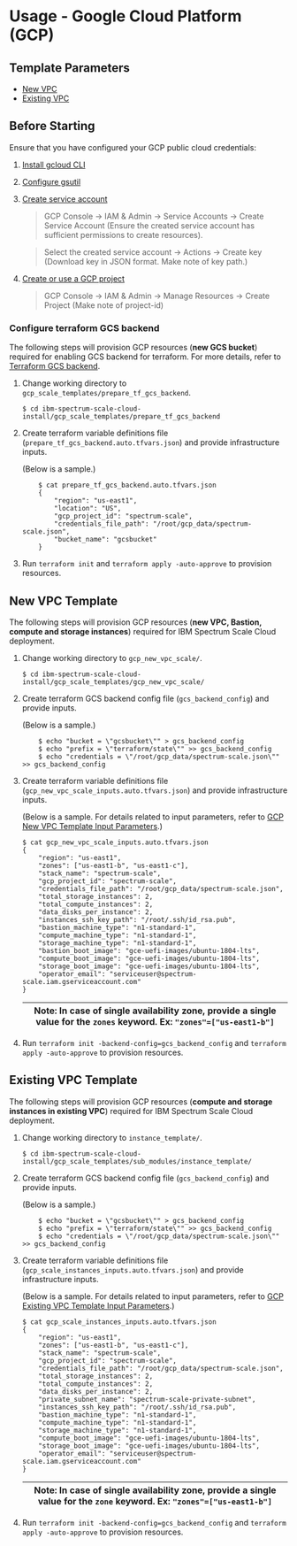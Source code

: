 # Usage - Google Cloud Platform (GCP)

## Template Parameters

  * [New VPC](gen/gcp_new_vpc/README.md)
  * [Existing VPC](gen/gcp_existing_vpc/README.md)

## Before Starting

Ensure that you have configured your GCP public cloud credentials:

1. [Install gcloud CLI](https://cloud.google.com/sdk/gcloud)
2. [Configure gsutil](https://cloud.google.com/storage/docs/gsutil_install#authenticate)
3. [Create service account](https://cloud.google.com/docs/authentication/getting-started)
   > GCP Console -> IAM & Admin -> Service Accounts -> Create Service Account (Ensure the created service account has sufficient permissions to create resources).

   > Select the created service account -> Actions -> Create key (Download key in JSON format. Make note of key path.)
4. [Create or use a GCP project](https://cloud.google.com/resource-manager/docs/creating-managing-projects)
   > GCP Console -> IAM & Admin -> Manage Resources -> Create Project (Make note of project-id)

### Configure terraform GCS backend

The following steps will provision GCP resources (**new GCS bucket**) required for enabling GCS
backend for terraform. For more details, refer to [Terraform GCS backend](https://www.terraform.io/docs/backends/types/gcs.html).

1. Change working directory to `gcp_scale_templates/prepare_tf_gcs_backend`.

    ```
    $ cd ibm-spectrum-scale-cloud-install/gcp_scale_templates/prepare_tf_gcs_backend
    ```
2. Create terraform variable definitions file (`prepare_tf_gcs_backend.auto.tfvars.json`) and provide infrastructure inputs.

    (Below is a sample.)
    ```
        $ cat prepare_tf_gcs_backend.auto.tfvars.json
        {
            "region": "us-east1",
            "location": "US",
            "gcp_project_id": "spectrum-scale",
            "credentials_file_path": "/root/gcp_data/spectrum-scale.json",
            "bucket_name": "gcsbucket"
        }
    ```

3. Run `terraform init` and `terraform apply -auto-approve` to provision resources.

## New VPC Template

The following steps will provision GCP resources (**new VPC, Bastion, compute and storage instances**) required for
IBM Spectrum Scale Cloud deployment.

1. Change working directory to `gcp_new_vpc_scale/`.

    ```
    $ cd ibm-spectrum-scale-cloud-install/gcp_scale_templates/gcp_new_vpc_scale/
    ```
2. Create terraform GCS backend config file (`gcs_backend_config`) and provide inputs.

    (Below is a sample.)

    ```
        $ echo "bucket = \"gcsbucket\"" > gcs_backend_config
        $ echo "prefix = \"terraform/state\"" >> gcs_backend_config
        $ echo "credentials = \"/root/gcp_data/spectrum-scale.json\"" >> gcs_backend_config
    ```

3. Create terraform variable definitions file (`gcp_new_vpc_scale_inputs.auto.tfvars.json`) and provide infrastructure inputs.

   (Below is a sample. For details related to input parameters, refer to [GCP New VPC Template Input Parameters](docs/gcp_new_vpc/README.md#inputs).)

    ```
    $ cat gcp_new_vpc_scale_inputs.auto.tfvars.json
    {
        "region": "us-east1",
        "zones": ["us-east1-b", "us-east1-c"],
        "stack_name": "spectrum-scale",
        "gcp_project_id": "spectrum-scale",
        "credentials_file_path": "/root/gcp_data/spectrum-scale.json",
        "total_storage_instances": 2,
        "total_compute_instances": 2,
        "data_disks_per_instance": 2,
        "instances_ssh_key_path": "/root/.ssh/id_rsa.pub",
        "bastion_machine_type": "n1-standard-1",
        "compute_machine_type": "n1-standard-1",
        "storage_machine_type": "n1-standard-1",
        "bastion_boot_image": "gce-uefi-images/ubuntu-1804-lts",
        "compute_boot_image": "gce-uefi-images/ubuntu-1804-lts",
        "storage_boot_image": "gce-uefi-images/ubuntu-1804-lts",
        "operator_email": "serviceuser@spectrum-scale.iam.gserviceaccount.com"
    }
    ```
    | Note: In case of single availability zone, provide a single value for the `zones` keyword. Ex: `"zones"=["us-east1-b"]` |
    | --- |

4. Run `terraform init -backend-config=gcs_backend_config` and `terraform apply -auto-approve` to provision resources.

## Existing VPC Template

The following steps will provision GCP resources (**compute and storage instances in existing VPC**) required for
IBM Spectrum Scale Cloud deployment.

1. Change working directory to `instance_template/`.

    ```
    $ cd ibm-spectrum-scale-cloud-install/gcp_scale_templates/sub_modules/instance_template/
    ```
2. Create terraform GCS backend config file (`gcs_backend_config`) and provide inputs.

   (Below is a sample.)

    ```
        $ echo "bucket = \"gcsbucket\"" > gcs_backend_config
        $ echo "prefix = \"terraform/state\"" >> gcs_backend_config
        $ echo "credentials = \"/root/gcp_data/spectrum-scale.json\"" >> gcs_backend_config
    ```

3. Create terraform variable definitions file (`gcp_scale_instances_inputs.auto.tfvars.json`) and provide infrastructure inputs.

   (Below is a sample. For details related to input parameters, refer to [GCP Existing VPC Template Input Parameters](docs/gcp_existing_vpc/README.md#inputs).)

    ```
    $ cat gcp_scale_instances_inputs.auto.tfvars.json
    {
        "region": "us-east1",
        "zones": ["us-east1-b", "us-east1-c"],
        "stack_name": "spectrum-scale",
        "gcp_project_id": "spectrum-scale",
        "credentials_file_path": "/root/gcp_data/spectrum-scale.json",
        "total_storage_instances": 2,
        "total_compute_instances": 2,
        "data_disks_per_instance": 2,
        "private_subnet_name": "spectrum-scale-private-subnet",
        "instances_ssh_key_path": "/root/.ssh/id_rsa.pub",
        "bastion_machine_type": "n1-standard-1",
        "compute_machine_type": "n1-standard-1",
        "storage_machine_type": "n1-standard-1",
        "compute_boot_image": "gce-uefi-images/ubuntu-1804-lts",
        "storage_boot_image": "gce-uefi-images/ubuntu-1804-lts",
        "operator_email": "serviceuser@spectrum-scale.iam.gserviceaccount.com"
    }
    ```

    | Note: In case of single availability zone, provide a single value for the `zone` keyword. Ex: `"zones"=["us-east1-b"]` |
    | --- |

4. Run `terraform init -backend-config=gcs_backend_config` and `terraform apply -auto-approve` to provision resources.
